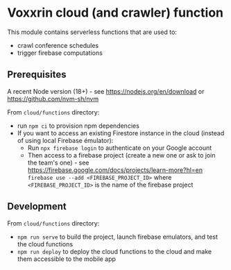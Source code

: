 # Voxxrin cloud (and crawler) function

This module contains serverless functions that are used to:
- crawl conference schedules
- trigger firebase computations

## Prerequisites

A recent Node version (18+) - see https://nodejs.org/en/download or https://github.com/nvm-sh/nvm

From `cloud/functions` directory:
- run `npm ci` to provision npm dependencies
- If you want to access an existing Firestore instance in the cloud (instead of using local Firebase émulator):  
  - Run `npx firebase login` to authenticate on your Google account
  - Then access to a firebase project (create a new one or ask to join the team's one) - see https://firebase.google.com/docs/projects/learn-more?hl=en
    `firebase use --add <FIREBASE_PROJECT_ID>` where `<FIREBASE_PROJECT_ID>` is the name of the firebase project

## Development

From `cloud/functions` directory:
- `npm run serve` to build the project, launch firebase emulators, and test the cloud functions
- `npm run deploy` to deploy the cloud functions to the cloud and make them accessible to the mobile app
